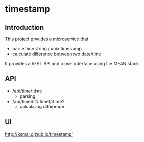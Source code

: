 # timestamp

## Introduction

This project provides a microservice that
  * parse time string / unix timestamp
  * calculate difference between two date/time

It provides a REST API and a user interface using the MEAN stack.

## API
  * /api/time/:time
    - parsing
  * /api/timediff/:time1/:time2
    - calculating difference

## UI
http://ksmai.github.io/timestamp/
